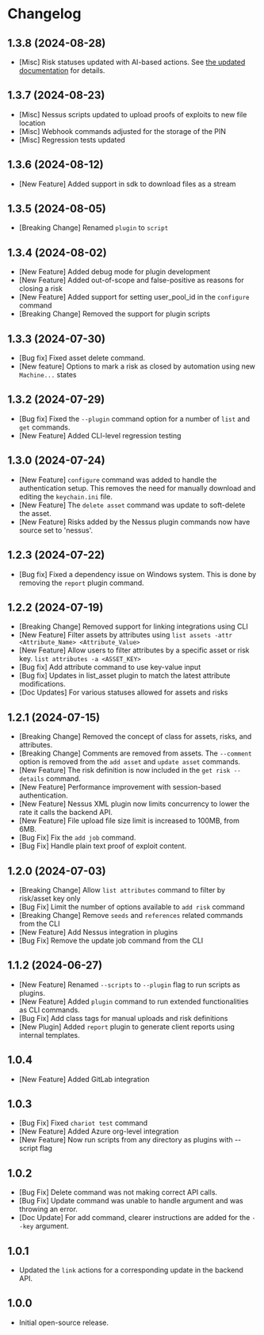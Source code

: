 # Changelog

## 1.3.8 (2024-08-28)

* [Misc] Risk statuses updated with AI-based actions. See
  [the updated documentation](https://github.com/praetorian-inc/praetorian-cli/blob/main/docs/terminology.md) for
  details.

## 1.3.7 (2024-08-23)

* [Misc] Nessus scripts updated to upload proofs of exploits to new file location
* [Misc] Webhook commands adjusted for the storage of the PIN
* [Misc] Regression tests updated

## 1.3.6 (2024-08-12)

* [New Feature] Added support in sdk to download files as a stream

## 1.3.5 (2024-08-05)

* [Breaking Change] Renamed `plugin` to `script`

## 1.3.4 (2024-08-02)

* [New Feature] Added debug mode for plugin development
* [New Feature] Added out-of-scope and false-positive as reasons for closing a risk
* [New Feature] Added support for setting user_pool_id in the `configure` command
* [Breaking Change] Removed the support for plugin scripts

## 1.3.3 (2024-07-30)

* [Bug fix] Fixed asset delete command.
* [New feature] Options to mark a risk as closed by automation using new `Machine...` states

## 1.3.2 (2024-07-29)

* [Bug fix] Fixed the `--plugin` command option for a number of `list` and `get` commands.
* [New Feature] Added CLI-level regression testing

## 1.3.0 (2024-07-24)

* [New Feature] `configure` command was added to handle the authentication setup. This removes the need for manually
  download and editing the `keychain.ini` file.
* [New Feature] The `delete asset` command was update to soft-delete the asset.
* [New Feature] Risks added by the Nessus plugin commands now have source set to 'nessus'.

## 1.2.3 (2024-07-22)

* [Bug fix] Fixed a dependency issue on Windows system. This is done by removing the `report` plugin command.

## 1.2.2 (2024-07-19)

* [Breaking Change] Removed support for linking integrations using CLI
* [New Feature] Filter assets by attributes using `list assets -attr <Attribute_Name> <Attribute_Value>`
* [New Feature] Allow users to filter attributes by a specific asset or risk key. `list attributes -a <ASSET_KEY>`
* [Bug fix] Add attribute command to use key-value input
* [Bug fix] Updates in list_asset plugin to match the latest attribute modifications.
* [Doc Updates] For various statuses allowed for assets and risks

## 1.2.1 (2024-07-15)

- [Breaking Change] Removed the concept of class for assets, risks, and attributes.
- [Breaking Change] Comments are removed from assets. The `--comment` option is removed
  from the `add asset` and `update asset` commands.
- [New Feature] The risk definition is now included in the `get risk --details` command.
- [New Feature] Performance improvement with session-based authentication.
- [New Feature] Nessus XML plugin now limits concurrency to lower the rate it calls
  the backend API.
- [New Feature] File upload file size limit is increased to 100MB, from 6MB.
- [Bug Fix] Fix the `add job` command.
- [Bug Fix] Handle plain text proof of exploit content.

## 1.2.0 (2024-07-03)

- [Breaking Change] Allow `list attributes` command to filter by risk/asset key only
- [Bug Fix] Limit the number of options available to `add risk` command
- [Breaking Change] Remove `seeds` and `references` related commands from the CLI
- [New Feature] Add Nessus integration in plugins
- [Bug Fix] Remove the update job command from the CLI

## 1.1.2 (2024-06-27)

- [New Feature] Renamed `--scripts` to `--plugin` flag to run scripts as plugins.
- [New Feature] Added `plugin` command to run extended functionalities as CLI commands.
- [Bug Fix] Add class tags for manual uploads and risk definitions
- [New Plugin] Added `report` plugin to generate client reports using internal templates.

## 1.0.4

- [New Feature] Added GitLab integration

## 1.0.3

- [Bug Fix] Fixed `chariot test` command
- [New Feature] Added Azure org-level integration
- [New Feature] Now run scripts from any directory as plugins with --script flag

## 1.0.2

- [Bug Fix] Delete command was not making correct API calls.
- [Bug Fix] Update command was unable to handle <KEY> argument and was throwing an error.
- [Doc Update] For add command, clearer instructions are added for the `--key` argument.

## 1.0.1

- Updated the `link` actions for a corresponding update in the backend API.

## 1.0.0

- Initial open-source release.

